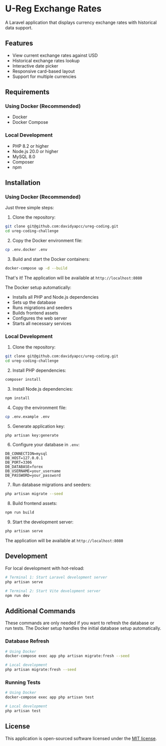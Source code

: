 # U-Reg Exchange Rates

A Laravel application that displays currency exchange rates with historical data support.

## Features

- View current exchange rates against USD
- Historical exchange rates lookup
- Interactive date picker
- Responsive card-based layout
- Support for multiple currencies

## Requirements

### Using Docker (Recommended)
- Docker
- Docker Compose

### Local Development
- PHP 8.2 or higher
- Node.js 20.0 or higher
- MySQL 8.0
- Composer
- npm

## Installation

### Using Docker (Recommended)

Just three simple steps:

1. Clone the repository:
```bash
git clone git@github.com:davidyapcc/ureg-coding.git
cd ureg-coding-challenge
```

2. Copy the Docker environment file:
```bash
cp .env.docker .env
```

3. Build and start the Docker containers:
```bash
docker-compose up -d --build
```

That's it! The application will be available at `http://localhost:8080`

The Docker setup automatically:
- Installs all PHP and Node.js dependencies
- Sets up the database
- Runs migrations and seeders
- Builds frontend assets
- Configures the web server
- Starts all necessary services

### Local Development

1. Clone the repository:
```bash
git clone git@github.com:davidyapcc/ureg-coding.git
cd ureg-coding-challenge
```

2. Install PHP dependencies:
```bash
composer install
```

3. Install Node.js dependencies:
```bash
npm install
```

4. Copy the environment file:
```bash
cp .env.example .env
```

5. Generate application key:
```bash
php artisan key:generate
```

6. Configure your database in `.env`:
```
DB_CONNECTION=mysql
DB_HOST=127.0.0.1
DB_PORT=3306
DB_DATABASE=forex
DB_USERNAME=your_username
DB_PASSWORD=your_password
```

7. Run database migrations and seeders:
```bash
php artisan migrate --seed
```

8. Build frontend assets:
```bash
npm run build
```

9. Start the development server:
```bash
php artisan serve
```

The application will be available at `http://localhost:8080`

## Development

For local development with hot-reload:

```bash
# Terminal 1: Start Laravel development server
php artisan serve

# Terminal 2: Start Vite development server
npm run dev
```

## Additional Commands

These commands are only needed if you want to refresh the database or run tests. The Docker setup handles the initial database setup automatically.

### Database Refresh

```bash
# Using Docker
docker-compose exec app php artisan migrate:fresh --seed

# Local development
php artisan migrate:fresh --seed
```

### Running Tests

```bash
# Using Docker
docker-compose exec app php artisan test

# Local development
php artisan test
```

## License

This application is open-sourced software licensed under the [MIT license](https://opensource.org/licenses/MIT).

